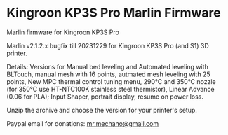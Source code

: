 # Kingroon KP3S Pro Marlin Firmware

Marlin firmware for Kingroon KP3S Pro

Marlin v2.1.2.x bugfix till 20231229 for Kingroon KP3S Pro (and S1) 3D printer.

Details:
Versions for Manual bed leveling and Automated leveling with BLTouch, 
manual mesh with 16 points,
autmated mesh leveling with 25 points,
New MPC thermal control tuning menu,
290°C and 350°C nozzle (for 350°C use HT-NTC100K stainless steel thermistor),
Linear Advance (0.06 for PLA);
Input Shaper,
portrait display,
resume on power loss.

Unzip the archive and choose the version for your printer's setup.

Paypal email for donations: mr.mechano@gmail.com
